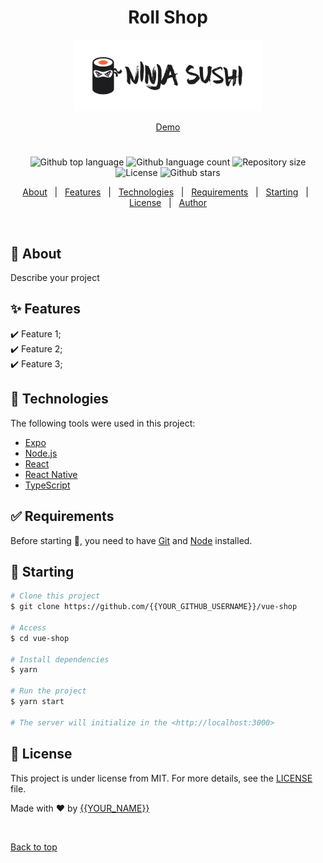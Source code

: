 <h1 align="center">Roll Shop</h1>
<div align="center" id="top">
<img src="./src/img/Untitled (6).svg" alt="logo" style="width: 300px;">

<a href="https://matmon12.github.io/rol-shop/">Demo</a>

</div>

#
<p align="center">
  <img alt="Github top language" src="https://img.shields.io/github/languages/top/matmon12/rol-shop?color=42d392">

  <img alt="Github language count" src="https://img.shields.io/github/languages/count/matmon12/rol-shop?color=d36449">

  <img alt="Repository size" src="https://img.shields.io/github/repo-size/matmon12/rol-shop?color=4cc71e">

  <img alt="License" src="https://img.shields.io/github/license/matmon12/rol-shop?color=56BEB8">

  <img alt="Github stars" src="https://img.shields.io/github/stars/matmon12/rol-shop?color=56BEB8" />
</p>


<p align="center">
  <a href="#dart-about">About</a> &#xa0; | &#xa0; 
  <a href="#sparkles-features">Features</a> &#xa0; | &#xa0;
  <a href="#rocket-technologies">Technologies</a> &#xa0; | &#xa0;
  <a href="#white_check_mark-requirements">Requirements</a> &#xa0; | &#xa0;
  <a href="#checkered_flag-starting">Starting</a> &#xa0; | &#xa0;
  <a href="#memo-license">License</a> &#xa0; | &#xa0;
  <a href="https://github.com/matmon12" target="_blank">Author</a>
</p>

<br>

## :dart: About

Describe your project

## :sparkles: Features

:heavy_check_mark: Feature 1;\
:heavy_check_mark: Feature 2;\
:heavy_check_mark: Feature 3;

## :rocket: Technologies

The following tools were used in this project:

- [Expo](https://expo.io/)
- [Node.js](https://nodejs.org/en/)
- [React](https://pt-br.reactjs.org/)
- [React Native](https://reactnative.dev/)
- [TypeScript](https://www.typescriptlang.org/)

## :white_check_mark: Requirements

Before starting :checkered_flag:, you need to have [Git](https://git-scm.com) and [Node](https://nodejs.org/en/) installed.

## :checkered_flag: Starting

```bash
# Clone this project
$ git clone https://github.com/{{YOUR_GITHUB_USERNAME}}/vue-shop

# Access
$ cd vue-shop

# Install dependencies
$ yarn

# Run the project
$ yarn start

# The server will initialize in the <http://localhost:3000>
```

## :memo: License

This project is under license from MIT. For more details, see the [LICENSE](LICENSE.md) file.

Made with :heart: by <a href="https://github.com/{{YOUR_GITHUB_USERNAME}}" target="_blank">{{YOUR_NAME}}</a>

&#xa0;

<a href="#top">Back to top</a>
